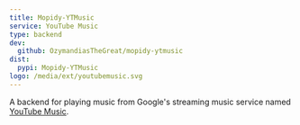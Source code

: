 ```yaml
---
title: Mopidy-YTMusic
service: YouTube Music
type: backend
dev:
  github: OzymandiasTheGreat/mopidy-ytmusic
dist:
  pypi: Mopidy-YTMusic
logo: /media/ext/youtubemusic.svg
---
```


A backend for playing music from Google's streaming music service
named [YouTube Music](https://music.youtube.com/).
